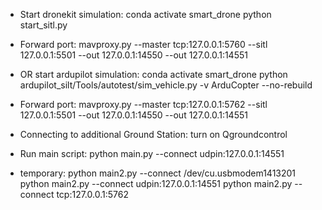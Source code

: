 * Start dronekit simulation:
conda activate smart_drone 
python start_sitl.py
* Forward port:
mavproxy.py --master tcp:127.0.0.1:5760 --sitl 127.0.0.1:5501 --out 127.0.0.1:14550 --out 127.0.0.1:14551

* OR start ardupilot simulation:
conda activate smart_drone 
python ardupilot_silt/Tools/autotest/sim_vehicle.py -v ArduCopter --no-rebuild
* Forward port:
mavproxy.py --master tcp:127.0.0.1:5762 --sitl 127.0.0.1:5501 --out 127.0.0.1:14550 --out 127.0.0.1:14551

* Connecting to additional Ground Station: turn on Qgroundcontrol
* Run main script:
python main.py --connect udpin:127.0.0.1:14551


* temporary:
python main2.py --connect /dev/cu.usbmodem1413201
python main2.py --connect udpin:127.0.0.1:14551
python main2.py --connect tcp:127.0.0.1:5762
